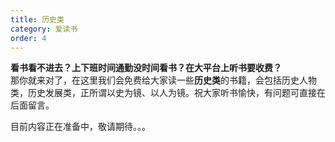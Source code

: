 ```yaml
---
title: 历史类
category: 爱读书
order: 4
---
```


**看书看不进去？上下班时间通勤没时间看书？在大平台上听书要收费？**    
那你就来对了，在这里我们会免费给大家读一些**历史类**的书籍，会包括历史人物类，历史发展类，正所谓以史为镜、以人为镜。祝大家听书愉快，有问题可直接在后面留言。

目前内容正在准备中，敬请期待。。。


